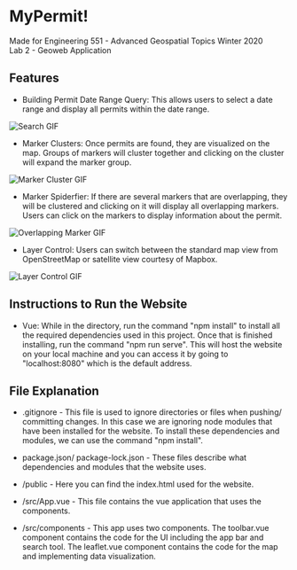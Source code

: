 # MyPermit!

Made for Engineering 551 - Advanced Geospatial Topics Winter 2020  
Lab 2 - Geoweb Application   

## Features 

* Building Permit Date Range Query: This allows users to select a date range and display all permits within the date range.

![Search GIF](https://media.giphy.com/media/ZdZxD6pDgMw06EBzV5/giphy.gif)

* Marker Clusters: Once permits are found, they are visualized on the map. Groups of markers will cluster together and clicking on the cluster will expand the marker group. 

![Marker Cluster GIF](https://media.giphy.com/media/TfKuRwz1mC764HU2UY/giphy.gif)

* Marker Spiderfier: If there are several markers that are overlapping, they will be clustered and clicking on it will display all overlapping markers. Users can click on the markers to display information about the permit. 

![Overlapping Marker GIF](https://media.giphy.com/media/JsPKoSFYA5SISM8LFw/giphy.gif)

* Layer Control: Users can switch between the standard map view from OpenStreetMap or satellite view courtesy of Mapbox.

![Layer Control GIF](https://media.giphy.com/media/MWriQv4MGDR48SST0J/giphy.gif)

## Instructions to Run the Website

* Vue: While in the directory, run the command "npm install" to install all the required dependencies used in this project. Once that is finished installing, run the command "npm run serve". This will host the website on your local machine and you can access it by going to "localhost:8080" which is the default address.  

## File Explanation 
* .gitignore - This file is used to ignore directories or files when pushing/ committing changes. In this case we are ignoring node modules that have been installed for the website. To install these dependencies and modules, we can use the command "npm install".

* package.json/ package-lock.json - These files describe what dependencies and modules that the website uses.

* /public - Here you can find the index.html used for the website.

* /src/App.vue - This file contains the vue application that uses the components. 

* /src/components - This app uses two components. The toolbar.vue component contains the code for the UI including the app bar and search tool. The leaflet.vue component contains the code for the map and implementing data visualization.  
